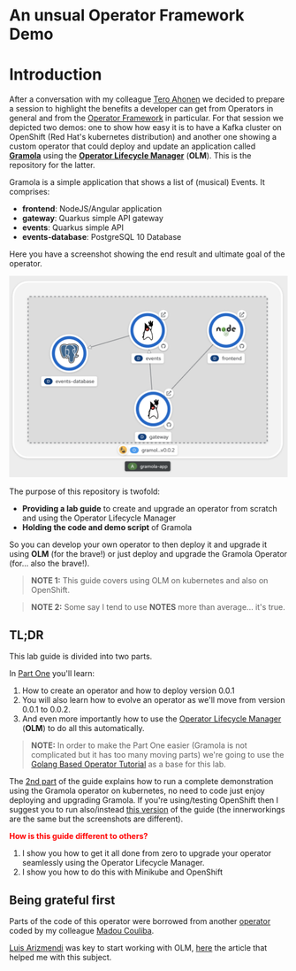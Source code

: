 # An unsual Operator Framework Demo

# Introduction

After a conversation with my colleague [Tero Ahonen](https://github.com/tahonen) we decided to prepare a session to highlight the benefits a developer can get from Operators in general and from the [Operator Framework](https://github.com/operator-framework) in particular. For that session we depicted two demos: one to show how easy it is to have a Kafka cluster on OpenShift (Red Hat's kubernetes distribution) and another one showing a custom operator that could deploy and update an application called [**Gramola**](https://github.com/cvicens/gramola) using the [**Operator Lifecycle Manager**](https://github.com/operator-framework/operator-lifecycle-manager) (**OLM**). This is the repository for the latter.

Gramola is a simple application that shows a list of (musical) Events. It comprises:

- **frontend**: NodeJS/Angular application
- **gateway**: Quarkus simple API gateway
- **events**: Quarkus simple API
- **events-database**: PostgreSQL 10 Database

Here you have a screenshot showing the end result and ultimate goal of the operator.

![Gramola Deployment](./images/gramola-deployed.png)

The purpose of this repository is twofold:

* **Providing a lab guide** to create and upgrade an operator from scratch and using the Operator Lifecycle Manager
* **Holding the code and demo script** of Gramola

So you can develop your own operator to then deploy it and upgrade it using **OLM** (for the brave!) or just deploy and upgrade the Gramola Operator (for... also the brave!).

> **NOTE 1:** This guide covers using OLM on kubernetes and also on OpenShift.

> **NOTE 2:** Some say I tend to use **NOTES** more than average... it's true.

## TL;DR

This lab guide is divided into two parts.

In [Part One](./part-1-1.md) you'll learn:

1. How to create an operator and how to deploy version 0.0.1
2. You will also learn how to evolve an operator as we'll move from version 0.0.1 to 0.0.2.
3. And even more importantly how to use the [Operator Lifecycle Manager](https://github.com/operator-framework/operator-lifecycle-manager) (**OLM**) to do all this automatically.

> **NOTE:** In order to make the Part One easier (Gramola is not complicated but it has too many moving parts) we're going to use the [Golang Based Operator Tutorial](https://sdk.operatorframework.io/docs/building-operators/golang/tutorial/) as a base for this lab.

The [2nd part](./part-2-1.md) of the guide explains how to run a complete demonstration using the Gramola operator on kubernetes, no need to code just enjoy deploying and upgrading Gramola. If you're using/testing OpenShift then I suggest you to run also/instead [this version](./part-2-2.md) of the guide (the innerworkings are the same but the screenshots are different).

<span style="color:red; font-weight: bold;">How is this guide different to others?</span>

1. I show you how to get it all done from zero to upgrade your operator seamlessly using the Operator Lifecycle Manager.
2. I show you how to do this with Minikube and OpenShift

## Being grateful first

Parts of the code of this operator were borrowed from another [operator](https://github.com/mcouliba/openshift-workshop-operator) coded by my colleague [Madou Couliba](https://github.com/mcouliba).

[Luis Arizmendi](https://github.com/luisarizmendi) was key to start working with OLM, [here](https://medium.com/@luis.ariz/operator-lifecycle-manager-review-f0885f9f3f1f) the article that helped me with this subject.


